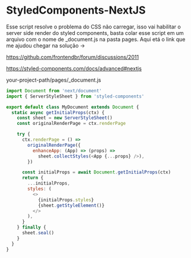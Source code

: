 # StyledComponents-NextJS
Esse script resolve o problema do CSS não carregar, isso vai habilitar o server side render do styled components, basta colar esse script em um arquivo com o nome de _document.js na pasta pages. Aqui etá o link que me ajudou chegar na solução -> 
  
  <a>https://github.com/frontendbr/forum/discussions/2011</a> <p></p>
  <a> https://styled-components.com/docs/advanced#nextjs </a> <p></p>


<p>your-project-path/pages/_document.js</p>

```javascript
import Document from 'next/document'
import { ServerStyleSheet } from 'styled-components'

export default class MyDocument extends Document {
  static async getInitialProps(ctx) {
    const sheet = new ServerStyleSheet()
    const originalRenderPage = ctx.renderPage

    try {
      ctx.renderPage = () =>
        originalRenderPage({
          enhanceApp: (App) => (props) =>
            sheet.collectStyles(<App {...props} />),
        })

      const initialProps = await Document.getInitialProps(ctx)
      return {
        ...initialProps,
        styles: (
          <>
            {initialProps.styles}
            {sheet.getStyleElement()}
          </>
        ),
      }
    } finally {
      sheet.seal()
    }
  }
}

```
